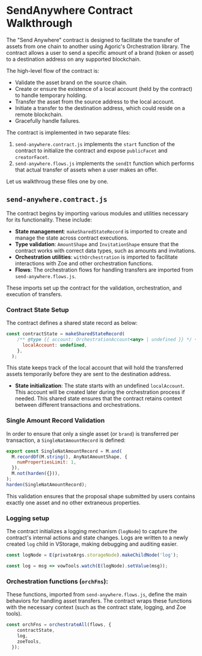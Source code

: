 # SendAnywhere Contract Walkthrough

The "Send Anywhere" contract is designed to facilitate the transfer of assets from one chain to another using
Agoric's Orchestration library. The contract allows a user to send a specific amount of a brand (token or asset)
to a destination address on any supported blockchain.

The high-level flow of the contract is:

- Validate the asset brand on the source chain.
- Create or ensure the existence of a local account (held by the contract) to handle temporary holding.
- Transfer the asset from the source address to the local account.
- Initiate a transfer to the destination address, which could reside on a remote blockchain.
- Gracefully handle failures.

The contract is implemented in two separate files:

1. `send-anywhere.contract.js` implements the `start` function of the contract to initialize the contract and
   expose `publicFacet` and `creatorFacet`.
2. `send-anywhere.flows.js` implements the `sendIt` function which performs that actual transfer of assets when a
   user makes an offer.

Let us walkthroug these files one by one.

## `send-anywhere.contract.js`

The contract begins by importing various modules and utilities necessary for its functionality. These include:

- **State management**: `makeSharedStateRecord` is imported to create and manage the state across contract executions.
- **Type validation**: `AmountShape` and `InvitationShape` ensure that the contract works with correct data types, such as amounts and invitations.
- **Orchestration utilities**: `withOrchestration` is imported to facilitate interactions with Zoe and other orchestration functions.
- **Flows**: The orchestration flows for handling transfers are imported from `send-anywhere.flows.js`.

These imports set up the contract for the validation, orchestration, and execution of transfers.

### Contract State Setup

The contract defines a shared state record as below:

```js
const contractState = makeSharedStateRecord(
    /** @type {{ account: OrchestrationAccount<any> | undefined }} */ {
      localAccount: undefined,
    },
  );
```

This state keeps track of the local account that will hold the transferred assets temporarily before they are sent to the destination address.

- **State initialization**: The state starts with an undefined `localAccount`. This account will be created later during the orchestration process if needed.
  This shared state ensures that the contract retains context between different transactions and orchestrations.

### Single Amount Record Validation

In order to ensure that only a single asset (or `brand`) is transferred per transaction, a `SingleNatAmountRecord` is defined:

```js
export const SingleNatAmountRecord = M.and(
  M.recordOf(M.string(), AnyNatAmountShape, {
    numPropertiesLimit: 1,
  }),
  M.not(harden({})),
);
harden(SingleNatAmountRecord);
```

This validation ensures that the proposal shape submitted by users contains exactly one asset and no other extraneous properties.

### Logging setup

The contract initializes a logging mechanism (`logNode`) to capture the contract's internal actions and state changes. Logs are written to a newly created `log` child in VStorage, making debugging and auditing easier.
```js
const logNode = E(privateArgs.storageNode).makeChildNode('log');

const log = msg => vowTools.watch(E(logNode).setValue(msg));
```

### Orchestration functions (`orchFns`):

These functions, imported from `send-anywhere.flows.js`, define the main behaviors for handling asset transfers. The contract wraps these functions with the necessary context (such as the contract state, logging, and Zoe tools).
```js
const orchFns = orchestrateAll(flows, {
    contractState,
    log,
    zoeTools,
  });
```

### 